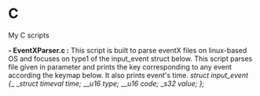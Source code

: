 # C
My C scripts 

**- EventXParser.c :** This script is built to parse eventX files on linux-based OS and focuses on type1 of the input_event struct below. This script parses file given in parameter and prints the key corresponding to any event according the keymap below. It also prints event's time.
_struct input_event {__
        __struct timeval time;_
        ___u16 type;_
        ___u16 code;_
        __s32 value;
};_
